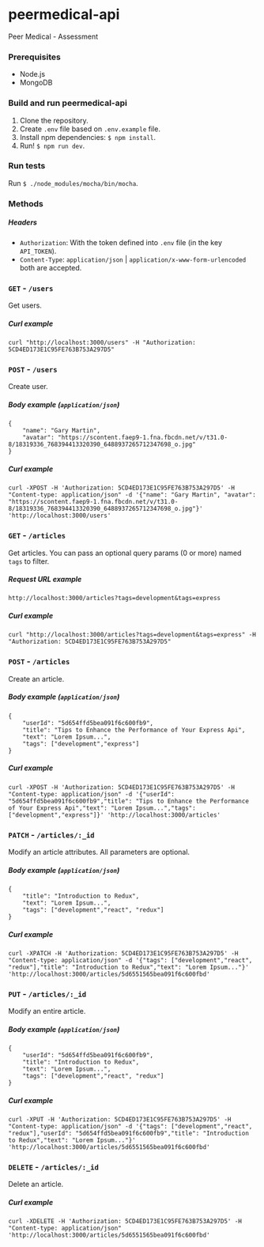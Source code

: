 # peermedical-api
Peer Medical - Assessment

### Prerequisites
- Node.js
- MongoDB

### Build and run peermedical-api
1. Clone the repository.
2. Create `.env` file based on `.env.example` file.
3. Install npm dependencies: `$ npm install`.
4. Run! `$ npm run dev`.

### Run tests
Run `$ ./node_modules/mocha/bin/mocha`.

### Methods
##### Headers
- `Authorization`: With the token defined into `.env` file (in the key `API_TOKEN`). 
- `Content-Type`: `application/json` | `application/x-www-form-urlencoded` both are accepted.


### `GET` - `/users`
Get users.

##### Curl example
```
curl "http://localhost:3000/users" -H "Authorization: 5CD4ED173E1C95FE763B753A297D5" 
```

### `POST` - `/users`
Create user.

##### Body example (`application/json`)
```
{
    "name": "Gary Martin",
    "avatar": "https://scontent.faep9-1.fna.fbcdn.net/v/t31.0-8/18319336_768394413320390_6488937265712347698_o.jpg"
}
```

##### Curl example
```
curl -XPOST -H 'Authorization: 5CD4ED173E1C95FE763B753A297D5' -H "Content-type: application/json" -d '{"name": "Gary Martin", "avatar": "https://scontent.faep9-1.fna.fbcdn.net/v/t31.0-8/18319336_768394413320390_6488937265712347698_o.jpg"}' 'http://localhost:3000/users'
```

### `GET` - `/articles`
Get articles. You can pass an optional query params (0 or more) named `tags` to filter.

##### Request URL example
`http://localhost:3000/articles?tags=development&tags=express`

##### Curl example
```
curl "http://localhost:3000/articles?tags=development&tags=express" -H "Authorization: 5CD4ED173E1C95FE763B753A297D5" 
```

### `POST` - `/articles`
Create an article.

##### Body example (`application/json`)
```
{
    "userId": "5d654ffd5bea091f6c600fb9",
    "title": "Tips to Enhance the Performance of Your Express Api",
    "text": "Lorem Ipsum...",
    "tags": ["development","express"]
}
```

##### Curl example
```
curl -XPOST -H 'Authorization: 5CD4ED173E1C95FE763B753A297D5' -H "Content-type: application/json" -d '{"userId": "5d654ffd5bea091f6c600fb9","title": "Tips to Enhance the Performance of Your Express Api","text": "Lorem Ipsum...","tags": ["development","express"]}' 'http://localhost:3000/articles'
```

### `PATCH` - `/articles/:_id`
Modify an article attributes. All parameters are optional.

##### Body example (`application/json`)
```
{
    "title": "Introduction to Redux",
    "text": "Lorem Ipsum...",
    "tags": ["development","react", "redux"]
}
```

##### Curl example
```
curl -XPATCH -H 'Authorization: 5CD4ED173E1C95FE763B753A297D5' -H "Content-type: application/json" -d '{"tags": ["development","react", "redux"],"title": "Introduction to Redux","text": "Lorem Ipsum..."}' 'http://localhost:3000/articles/5d6551565bea091f6c600fbd' 
```

### `PUT` - `/articles/:_id`
Modify an entire article.

##### Body example (`application/json`)
```
{
    "userId": "5d654ffd5bea091f6c600fb9",
    "title": "Introduction to Redux",
    "text": "Lorem Ipsum...",
    "tags": ["development","react", "redux"]
}
```

##### Curl example
```
curl -XPUT -H 'Authorization: 5CD4ED173E1C95FE763B753A297D5' -H "Content-type: application/json" -d '{"tags": ["development","react", "redux"],"userId": "5d654ffd5bea091f6c600fb9","title": "Introduction to Redux","text": "Lorem Ipsum..."}' 'http://localhost:3000/articles/5d6551565bea091f6c600fbd' 
```

### `DELETE` - `/articles/:_id`
Delete an article.

##### Curl example
```
curl -XDELETE -H 'Authorization: 5CD4ED173E1C95FE763B753A297D5' -H "Content-type: application/json" 'http://localhost:3000/articles/5d6551565bea091f6c600fbd' 
```